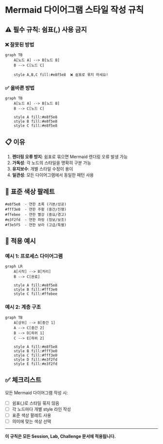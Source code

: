 # Mermaid 다이어그램 스타일 작성 규칙

## ⚠️ 필수 규칙: 쉼표(,) 사용 금지

### ❌ 잘못된 방법
```mermaid
graph TB
    A[노드 A] --> B[노드 B]
    B --> C[노드 C]
    
    style A,B,C fill:#e8f5e8  ❌ 쉼표로 묶지 마세요!
```

### ✅ 올바른 방법
```mermaid
graph TB
    A[노드 A] --> B[노드 B]
    B --> C[노드 C]
    
    style A fill:#e8f5e8
    style B fill:#e8f5e8
    style C fill:#e8f5e8
```

## 📋 이유

1. **렌더링 오류 방지**: 쉼표로 묶으면 Mermaid 렌더링 오류 발생 가능
2. **가독성**: 각 노드의 스타일을 명확히 구분 가능
3. **유지보수**: 개별 스타일 수정이 용이
4. **일관성**: 모든 다이어그램에서 동일한 패턴 사용

## 🎨 표준 색상 팔레트

```
#e8f5e8  - 연한 초록 (기본/성공)
#fff3e0  - 연한 주황 (중간/진행)
#ffebee  - 연한 빨강 (중요/경고)
#e3f2fd  - 연한 파랑 (정보/보조)
#f3e5f5  - 연한 보라 (고급/특별)
```

## 📝 적용 예시

### 예시 1: 프로세스 다이어그램
```mermaid
graph LR
    A[시작] --> B[처리]
    B --> C[완료]
    
    style A fill:#e8f5e8
    style B fill:#fff3e0
    style C fill:#ffebee
```

### 예시 2: 계층 구조
```mermaid
graph TB
    A[상위] --> B[중간 1]
    A --> C[중간 2]
    B --> D[하위 1]
    C --> E[하위 2]
    
    style A fill:#e8f5e8
    style B fill:#fff3e0
    style C fill:#fff3e0
    style D fill:#e3f2fd
    style E fill:#e3f2fd
```

## ✅ 체크리스트

모든 Mermaid 다이어그램 작성 시:
- [ ] 쉼표(,)로 스타일 묶지 않음
- [ ] 각 노드마다 개별 style 라인 작성
- [ ] 표준 색상 팔레트 사용
- [ ] 의미에 맞는 색상 선택

---

**이 규칙은 모든 Session, Lab, Challenge 문서에 적용됩니다.**
